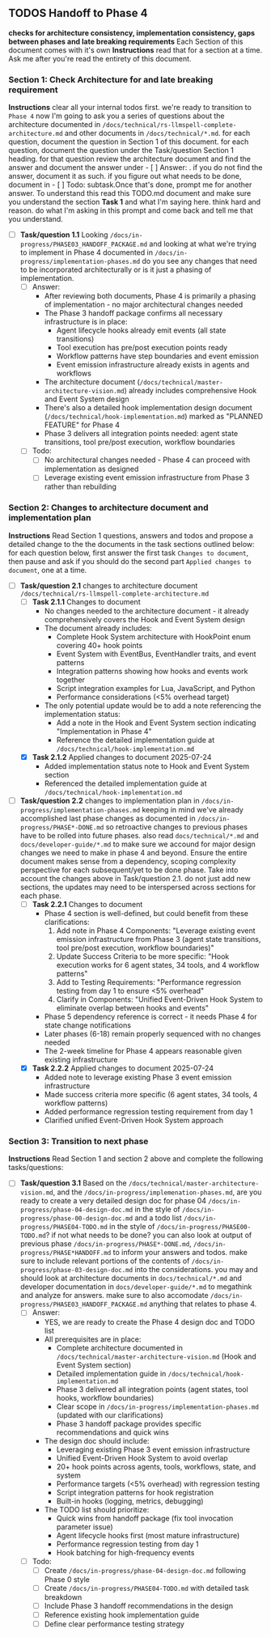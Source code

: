 ## TODOS Handoff to Phase 4 
**checks for architecture consistency, implementation consistency, gaps between phases and late breaking requirements**
Each Section of this document comes with it's own **Instructions** read that for a section at a time. Ask me after you're read the entirety of this document.

### Section 1: Check Architecture for and late breaking requirement
**Instructions** clear all your internal todos first. we're ready to transition to `Phase 4`
now I'm going to ask you a series of questions about the architecture documented in `/docs/technical/rs-llmspell-complete-architecture.md` and other documents in `/docs/technical/*.md`. for each question, document the question in Section 1 of this document. for each question, document the question under the Task/question Section 1 heading. for that question review the architecture document and find the answer and document the answer under - [ ] Answer: . if you do not find the answer, document it as such. if you figure out what needs to be done, document in - [ ] Todo: subtask.Once that's done, prompt me for another answer. To understand this read this TODO.md document and make sure you understand the section **Task 1** and what I'm saying here.  think hard and reason. do what I'm asking in this prompt and come back and tell me that you understand.
- [ ] **Task/question 1.1** Looking `/docs/in-progress/PHASE03_HANDOFF_PACKAGE.md` and looking at what we're trying to implement in Phase 4 documented in `/docs/in-progress/implementation-phases.md`  do you see any changes that need to be incorporated architecturally or is it just a phasing of implementation. 
    - [ ] Answer: 
        - After reviewing both documents, Phase 4 is primarily a phasing of implementation - no major architectural changes needed
        - The Phase 3 handoff package confirms all necessary infrastructure is in place:
          - Agent lifecycle hooks already emit events (all state transitions)
          - Tool execution has pre/post execution points ready
          - Workflow patterns have step boundaries and event emission
          - Event emission infrastructure already exists in agents and workflows
        - The architecture document (`/docs/technical/master-architecture-vision.md`) already includes comprehensive Hook and Event System design
        - There's also a detailed hook implementation design document (`/docs/technical/hook-implementation.md`) marked as "PLANNED FEATURE" for Phase 4
        - Phase 3 delivers all integration points needed: agent state transitions, tool pre/post execution, workflow boundaries
    - [ ] Todo: 
        - [ ] No architectural changes needed - Phase 4 can proceed with implementation as designed
        - [ ] Leverage existing event emission infrastructure from Phase 3 rather than rebuilding 

### Section 2: Changes to architecture document and implementation plan
**Instructions** Read Section 1 questions, answers and todos and propose a detailed change to the the documents in the task sections outlined below: for each question below, first answer the first task `Changes to document`, then pause and ask if you should do the second part `Applied changes to document`, one at a time.
- [ ] **Task/question 2.1** changes to architecture document `/docs/technical/rs-llmspell-complete-architecture.md`
    - [ ] **Task 2.1.1** Changes to document
        - No changes needed to the architecture document - it already comprehensively covers the Hook and Event System design
        - The document already includes:
          - Complete Hook System architecture with HookPoint enum covering 40+ hook points
          - Event System with EventBus, EventHandler traits, and event patterns
          - Integration patterns showing how hooks and events work together
          - Script integration examples for Lua, JavaScript, and Python
          - Performance considerations (<5% overhead target)
        - The only potential update would be to add a note referencing the implementation status:
          - Add a note in the Hook and Event System section indicating "Implementation in Phase 4"
          - Reference the detailed implementation guide at `/docs/technical/hook-implementation.md`
    - [x] **Task 2.1.2** Applied changes to document 2025-07-24
        - Added implementation status note to Hook and Event System section
        - Referenced the detailed implementation guide at `/docs/technical/hook-implementation.md`
- [ ] **Task/question 2.2** changes to implementation plan in `/docs/in-progress/implementation-phases.md` keeping in mind we've already accomplished last phase changes as documented in `/docs/in-progress/PHASE*-DONE.md` so retroactive changes to previous phases have to be rolled into future phases. also read `docs/technical/*.md` and `docs/developer-guide/*.md` to make sure we accound for major design changes we need to make in phase 4 and beyond. Ensure the entire document makes sense from a dependency, scoping complexity perspective for each subsequent/yet to be done phase. Take into account the changes above in Task/question 2.1. do not just add new sections, the updates may need to be interspersed across sections for each phase.
    - [ ] **Task 2.2.1** Changes to document
        - Phase 4 section is well-defined, but could benefit from these clarifications:
          1. Add note in Phase 4 Components: "Leverage existing event emission infrastructure from Phase 3 (agent state transitions, tool pre/post execution, workflow boundaries)"
          2. Update Success Criteria to be more specific: "Hook execution works for 6 agent states, 34 tools, and 4 workflow patterns"
          3. Add to Testing Requirements: "Performance regression testing from day 1 to ensure <5% overhead"
          4. Clarify in Components: "Unified Event-Driven Hook System to eliminate overlap between hooks and events"
        - Phase 5 dependency reference is correct - it needs Phase 4 for state change notifications
        - Later phases (6-18) remain properly sequenced with no changes needed
        - The 2-week timeline for Phase 4 appears reasonable given existing infrastructure 
    - [x] **Task 2.2.2** Applied changes to document 2025-07-24
        - Added note to leverage existing Phase 3 event emission infrastructure
        - Made success criteria more specific (6 agent states, 34 tools, 4 workflow patterns)
        - Added performance regression testing requirement from day 1
        - Clarified unified Event-Driven Hook System approach

### Section 3: Transition to next phase
**Instructions** Read Section 1 and section 2 above and complete the following tasks/questions: 
- [ ] **Task/question 3.1** Based on the `/docs/technical/master-architecture-vision.md`, and the `/docs/in-progress/implemenation-phases.md`,  are you ready to create a very detailed design doc for phase 04 `/docs/in-progress/phase-04-design-doc.md` in the style of `/docs/in-progress/phase-00-design-doc.md` and a todo list `/docs/in-progress/PHASE04-TODO.md` in the style of `/docs/in-progress/PHASE00-TODO.md`? if not what needs to be done? you can also look at output of previous phase `/docs/in-progress/PHASE*-DONE.md`, `/docs/in-progress/PHASE*HANDOFF.md`  to inform your answers and todos. make sure to include relevant portions of the contents of `/docs/in-progress/phase-03-design-doc.md` into the considerations. you may and should look at architecture documents in `docs/technical/*.md` and developer documentation in `docs/developer-guide/*.md` to megathink and analyze for answers. make sure to also accomodate `/docs/in-progress/PHASE03_HANDOFF_PACKAGE.md` anything that relates to phase 4.
    - [ ] Answer: 
        - YES, we are ready to create the Phase 4 design doc and TODO list
        - All prerequisites are in place:
          - Complete architecture documented in `/docs/technical/master-architecture-vision.md` (Hook and Event System section)
          - Detailed implementation guide in `/docs/technical/hook-implementation.md`
          - Phase 3 delivered all integration points (agent states, tool hooks, workflow boundaries)
          - Clear scope in `/docs/in-progress/implementation-phases.md` (updated with our clarifications)
          - Phase 3 handoff package provides specific recommendations and quick wins
        - The design doc should include:
          - Leveraging existing Phase 3 event emission infrastructure
          - Unified Event-Driven Hook System to avoid overlap
          - 20+ hook points across agents, tools, workflows, state, and system
          - Performance targets (<5% overhead) with regression testing
          - Script integration patterns for hook registration
          - Built-in hooks (logging, metrics, debugging)
        - The TODO list should prioritize:
          - Quick wins from handoff package (fix tool invocation parameter issue)
          - Agent lifecycle hooks first (most mature infrastructure)
          - Performance regression testing from day 1
          - Hook batching for high-frequency events
    - [ ] Todo: 
        - [ ] Create `/docs/in-progress/phase-04-design-doc.md` following Phase 0 style
        - [ ] Create `/docs/in-progress/PHASE04-TODO.md` with detailed task breakdown
        - [ ] Include Phase 3 handoff recommendations in the design
        - [ ] Reference existing hook implementation guide
        - [ ] Define clear performance testing strategy 

